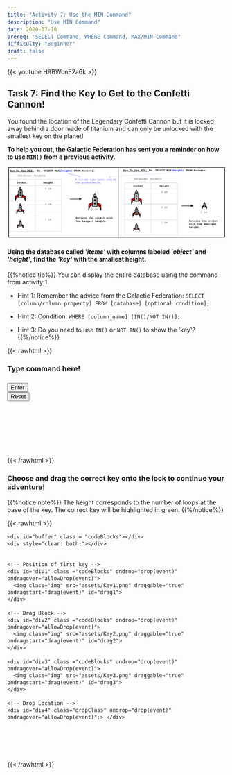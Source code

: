```yaml
---
title: "Activity 7: Use the MIN Command"
description: "Use MIN Command"
date: 2020-07-10
prereq: "SELECT Command, WHERE Command, MAX/MIN Command"
difficulty: "Beginner"
draft: false
---
```

<!-- Links for javascript and CSS needed for drop down logic -->
<link rel="stylesheet" href="../default/_default.css" type="text/css"></link>
<link rel="stylesheet" href="../default/_type.css" type="text/css"></link>
<link rel="stylesheet" href="_activity7.css" type="text/css"></link>

<script type="text/javascript" src="../default/_default.js"></script>
<script type="text/javascript" src="../default/_type.js"></script>
<script type="text/javascript" src="../default/alasql.js"></script>
<script type="text/javascript" src="../default/db.js"></script>
<script type="text/javascript" src="_activity7.js"></script>

{{< youtube H9BWcnE2a6k >}}


## Task 7: Find the Key to Get to the Confetti Cannon!

You found the location of the Legendary Confetti Cannon but it is locked away behind a door made of titanium 
and can only be unlocked with the smallest key on the planet! 

**To help you out, the Galactic Federation has sent you a reminder on how to use `MIN()` from a previous activity.**

![Explain](../activity5/assets/max_min.png)

#### Using the database called <i>'items'</i> with columns labeled <i>'object'</i> and <i>'height'</i>, find the <i>'key'</i> with the smallest height.
{{%notice tip%}}
You can display the entire database using the command from activity 1.

* Hint 1: Remember the advice from the Galactic Federation: `SELECT [column/column property] FROM [database] [optional condition];`

* Hint 2: Condition: `WHERE [column_name] [IN()/NOT IN()];` 

* Hint 3: Do you need to use `IN()` or `NOT IN()` to show the 'key'?
{{%/notice%}}
<!-- SQL Type In Activity -->

{{< rawhtml >}}

  <div class="content_scaler">
    <div class="terminal_div" id="terminal_div">
      <div class = "outer">
        <h3 id = "commands" contenteditable="true" onclick="placeholder()">Type command here!</h3>
      </div>
      <div class = "prev">
        <h3 id = "prev"></h3>
      </div>
      <div style="clear: both;"></div> 
      <button class="button button1" onclick="sql()"> Enter </button>
      <div style="clear: both;"></div> 
      <button class = "button reset" onclick="reset()">Reset</button>
    </div> <!-- terminal_div -->
  </div> <!-- content_scaler -->
  <div style="clear: both;"></div> 
  <h1 class="error" id="sqlcommand" style="visibility:hidden"><strong>ERROR INVALID INPUT></strong></h1>
  <table id="table">
    <tr></tr>
  </table>
  <h4 id="story"></h4>

<h4 id="story"></h4>

<br>
{{< /rawhtml >}}

### Choose and drag the correct key onto the lock to continue your adventure!
{{%notice note%}}
The height corresponds to the number of loops at the base of the key. The correct key will be highlighted in green.
{{%/notice%}}

{{< rawhtml >}}

<div class="content_scaler">
  <!-- Player drags key block to drop block to finish mission -->
  <div class="door_div" id="door_div">

    <div id="buffer" class = "codeBlocks"></div>
    <div style="clear: both;"></div> 


    <!-- Position of first key -->
    <div id="div1" class ="codeBlocks" ondrop="drop(event)" ondragover="allowDrop(event)">
      <img class="img" src="assets/Key1.png" draggable="true" ondragstart="drag(event)" id="drag1">
    </div> 

    <!-- Drag Block -->
    <div id="div2" class ="codeBlocks" ondrop="drop(event)" ondragover="allowDrop(event)">
      <img class="img" src="assets/Key2.png" draggable="true" ondragstart="drag(event)" id="drag2">
    </div> 

    <div id="div3" class ="codeBlocks" ondrop="drop(event)" ondragover="allowDrop(event)">
      <img class="img" src="assets/Key3.png" draggable="true" ondragstart="drag(event)" id="drag3">
    </div> 

    <!-- Drop Location -->
    <div id="div4" class="dropClass" ondrop="drop(event)" ondragover="allowDrop(event)";> </div>

  </div> <!-- door_div -->
</div> <!-- content_scaler -->

<!-- Next mission text displays -->
<div id="text1" style="visibility:hidden">
  <h3> You found the Legendary Totem of Fun: Confetti Cannon! </h3>
</div>

<!-- Unhide the Confetti Cannon -->
<img id="cannon" alt="cannon" style="visibility:hidden"/>

<!-- Tells User to continue mission -->
<div class="resume_plot" id="resume_plot" style="visibility:hidden">
  <div class="alert">
    <span id="check">&#10003;</span>
    You've completed the task! Continue to the next mission!
  </div>
</div>
{{< /rawhtml >}}
